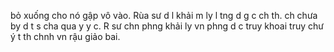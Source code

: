bỏ xuống cho nó gập vô vào. Rùa sư d l khải m ly l tng d g c ch th. ch chưa by d t s cha qua y y c. R sư chn phng khải ly vn phng d c truy khoai truy chư ý t th chnh vn rậu giảo bai.